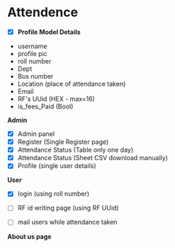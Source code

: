 # Attendence

 - [x] **Profile Model Details** 
 - username
 - profile pic
 - roll number
 - Dept
 - Bus number
 - Location (place of attendance taken)
 - Email 
 - RF's UUid (HEX - max=16)
 - is_fees_Paid (Bool)

 

**Admin** 
 - [x] Admin panel 
 - [x] Register (Single Register page)
 - [x] Attendance Status  (Table only one day) 
 - [x] Attendance Status  (Sheet CSV download manually) 
 - [x] Profile (single user details)

**User** 
- [x] login  (using roll number)
- [ ] RF id writing page  (using RF UUid)
- [ ] mail users while attendance taken  

 
**About us page**

 
